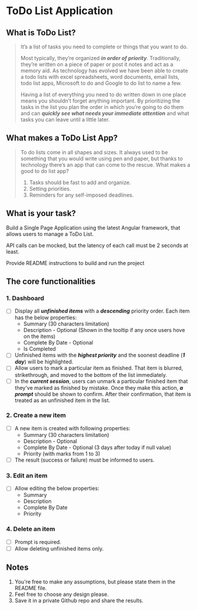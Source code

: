 # ToDo List Application

## What is ToDo List?

> It’s a list of tasks you need to complete or things that you want to do.
>
> Most typically, they’re organized ***in order of priority***. Traditionally, they’re written on a piece of paper or post it notes and act as a memory aid. As technology has evolved we have been able to create a todo lists with excel spreadsheets, word documents, email lists, todo list apps, Microsoft to do and Google to do list to name a few.
>
> Having a list of everything you need to do written down in one place means you shouldn’t forget anything important. By prioritizing the tasks in the list you plan the order in which you’re going to do them and can ***quickly see what needs your immediate attention*** and what tasks you can leave until a little later.

## What makes a ToDo List App?

> To do lists come in all shapes and sizes. It always used to be something that you would write using pen and paper, but thanks to technology there’s an app that can come to the rescue. What makes a good to do list app?
>
> 1. Tasks should be fast to add and organize.
> 2. Setting priorities.
> 3. Reminders for any self-imposed deadlines.

## What is your task?

Build a Single Page Application using the latest Angular framework, that allows users to manage a ToDo List.

API calls can be mocked, but the latency of each call must be 2 seconds at least.

Provide README instructions to build and run the project

## The core functionalities

### 1. Dashboard

- [ ] Display all ***unfinished items*** with a ***descending*** priority order. Each item has the below properties:
  - Summary (30 characters limitation)
  - Description - Optional (Shown in the tooltip if any once users hove on the items)
  - Complete By Date - Optional
  - Is Completed
- [ ] Unfinished items with the ***highest priority*** and the soonest deadline (***1 day***) will be highlighted.
- [ ] Allow users to mark a particular item as finished. That item is blurred, strikethrough, and moved to the bottom of the list immediately.
- [ ] In the ***current session***, users can unmark a particular finished item that they've marked as finished by mistake. Once they make this action, ***a prompt*** should be shown to confirm. After their confirmation, that item is treated as an unfinished item in the list.

### 2. Create a new item

- [ ] A new item is created with following properties:
  - Summary (30 characters limitation)
  - Description - Optional
  - Complete By Date - Optional (3 days after today if null value)
  - Priority (with marks from 1 to 3)
- [ ] The result (success or failure) must be informed to users.

### 3. Edit an item

- [ ] Allow editing the below properties:
  - Summary
  - Description
  - Complete By Date
  - Priority

### 4. Delete an item

- [ ] Prompt is required.
- [ ] Allow deleting unfinished items only.

## Notes

1. You're free to make any assumptions, but please state them in the README file.
2. Feel free to choose any design please.
3. Save it in a private Github repo and share the results.
